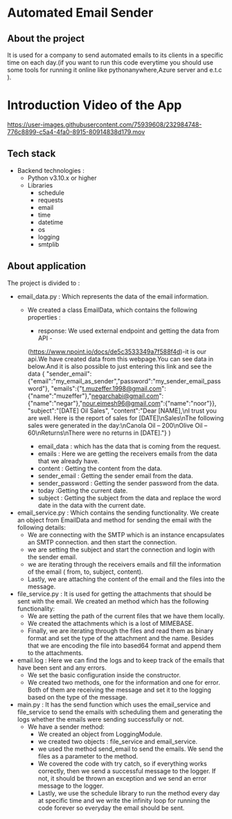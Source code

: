 # Automated Email Sender

## About the project
It is used for a company to send automated emails to its clients in a specific time on each day.(if you want to run this code everytime you should use some tools for running it online like pythonanywhere,Azure server and e.t.c ). 

# Introduction Video of the App


https://user-images.githubusercontent.com/75939608/232984748-776c8899-c5a4-4fa0-8915-80914838d179.mov


## Tech stack
- Backend technologies : 
    - Python v3.10.x or higher
    - Libraries
        - schedule
        - requests
        - email
        - time
        - datetime
        - os
        - logging
        - smtplib

## About application
The project is divided to : 
- email_data.py : Which represents the data of the email information. 
    - We created a class EmailData, which contains the following properties :
        - response: We used external endpoint and getting the data from API - 
        
        (https://www.npoint.io/docs/de5c3533349a7f588f4d)-it is our api.We have created data from this webpage.You can see data in below.And it is also possible to just entering this link and see the data
        {
            "sender_email":{"email":"my_email_as_sender","password":"my_sender_email_password"},
            "emails":{"t.muzeffer.1998@gmail.com":{"name":"muzeffer"},"negarchabi@gmail.com":{"name":"negar"},"nour.eimesh96@gmail.com":{"name":"noor"}},
            "subject":"[DATE] Oil Sales",
            "content":"Dear [NAME],\nI trust you are well.  Here is the report of sales for [DATE]\nSales\nThe following sales were generated in the day:\nCanola Oil – 200\nOlive Oil – 60\nReturns\nThere were no returns in [DATE]."}
        )

        - email_data : which has the data that is coming from the request. 
        - emails : Here we are getting the receivers emails from the data that we already have.
        - content : Getting the content from the data.
        - sender_email : Getting the sender email from the data.   
        - sender_password : Getting the sender password from the data.  
        - today :Getting the current date.
        - subject : Getting the subject from the data and replace the word date in the data with the current date.   
- email_service.py : Which contains the sending functionality. We create an object from EmailData and method for sending the email with the following details:
    - We are connecting with the SMTP which is an instance encapsulates an SMTP connection. and then start the connection.
    - we are setting the subject and start the connection and login with the sender email.
    - we are iterating through the receivers emails and fill the information of the email ( from, to, subject, content).
    - Lastly, we are attaching the content of the email and the files into the message. 
- file_service.py : It is used for getting the attachments that should be sent with the email. We created an method which has the following functionality:
    - We are setting the path of the current files that we have them locally. 
    - We created the attachments which is a lost of MIMEBASE.
    - Finally, we are iterating through the files and read them as binary format and set the type of the attachment and the name. Besides that we are encoding the file into based64 format and append them to the attachments.
- email.log : Here we can find the logs and to keep track of the emails that have been sent and any errors. 
    - We set the basic configuration inside the constructor.
    - We created two methods, one for the information and one for error. Both of them are receiving the message and set it to the logging based on the type of the message.
- main.py : It has the send function which uses the email_service and file_service to send the emails with scheduling them and generating the logs whether the emails were sending successfully or not.
    - We have a sender method:
        - We created an object from LoggingModule.
        - we created two objects : file_service and email_service.
        - we used the method send_email to send the emails. We send the files as a parameter to the method.
        - We covered the code with try catch, so if everything works correctly, then we send a successful message to the logger. If not, it should be thrown an exception and we send an error message to the logger. 
        - Lastly, we use the schedule library to run the method every day at specific time and we write the infinity loop for running the code forever so everyday the email should be sent.


